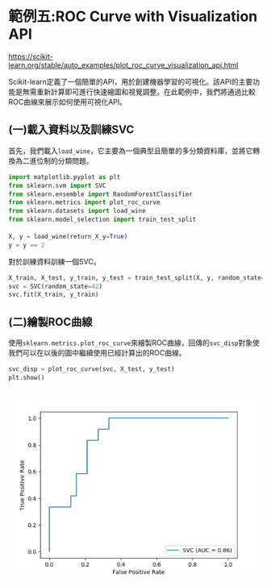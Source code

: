 # **範例五:ROC Curve with Visualization API**

https://scikit-learn.org/stable/auto_examples/plot_roc_curve_visualization_api.html

Scikit-learn定義了一個簡單的API，用於創建機器學習的可視化。該API的主要功能是無需重新計算即可進行快速繪圖和視覺調整。在此範例中，我們將通過比較ROC曲線來展示如何使用可視化API。


## (一)載入資料以及訓練SVC

首先，我們載入`load_wine`，它主要為一個典型且簡單的多分類資料庫，並將它轉換為二進位制的分類問題。

```python
import matplotlib.pyplot as plt
from sklearn.svm import SVC
from sklearn.ensemble import RandomForestClassifier
from sklearn.metrics import plot_roc_curve
from sklearn.datasets import load_wine
from sklearn.model_selection import train_test_split

X, y = load_wine(return_X_y=True)
y = y == 2
```
對於訓練資料訓練一個SVC。

```python
X_train, X_test, y_train, y_test = train_test_split(X, y, random_state=42)
svc = SVC(random_state=42)
svc.fit(X_train, y_train)
```

## (二)繪製ROC曲線

使用`sklearn.metrics.plot_roc_curve`來繪製ROC曲線，回傳的`svc_disp`對象使我們可以在以後的圖中繼續使用已經計算出的ROC曲線。

```python
svc_disp = plot_roc_curve(svc, X_test, y_test)
plt.show()
```

![](images/ex5_fig1.png)
